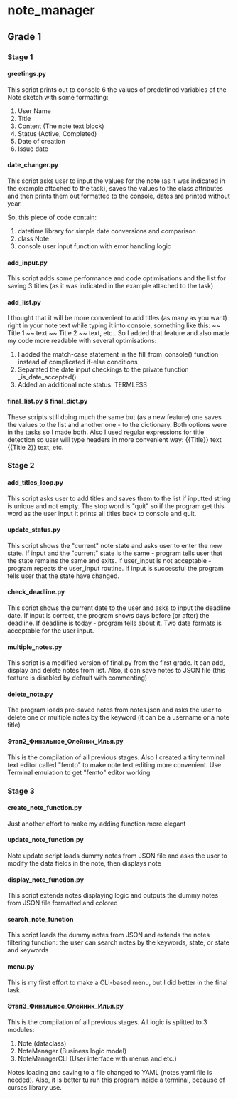 # note_manager
## Grade 1
### Stage 1
#### greetings.py
This script prints out to console 6 the values of predefined 
variables of the Note sketch with some formatting:

1. User Name
2. Title
3. Content (The note text block)
4. Status (Active, Completed)
5. Date of creation
6. Issue date
#### date_changer.py
This script asks user to input the values for the note 
(as it was indicated in the example attached to the task),
saves the values to the class attributes and then prints 
them out formatted to the console, dates are printed without year.

So, this piece of code contain:

1. datetime library for simple date conversions and comparison
2. class Note
3. console user input function with error handling logic
#### add_input.py
This script adds some performance and code optimisations and 
the list for saving 3 titles (as it was indicated in the example 
attached to the task)
#### add_list.py
I thought that it will be more convenient to add titles 
(as many as you want) right in your note text while typing
it into console, something like this:
~~ Title 1 ~~ text ~~ Title 2 ~~ text, etc..
So I added that feature and also made my code 
more readable with several optimisations: 

1. I added the match-case statement in the fill_from_console() 
function instead of complicated if-else conditions
2. Separated the date input checkings to the private 
function _is_date_accepted()
3. Added an additional note status: TERMLESS
#### final_list.py & final_dict.py
These scripts still doing much the same but (as a new feature) 
one saves the values to the list and another one - to the dictionary.
Both options were in the tasks so I made both. Also I used
regular expressions for title detection so user will type
headers in more convenient way: {{Title}} text {{Title 2}} text, etc.
### Stage 2
#### add_titles_loop.py
This script asks user to add titles and saves them to the list if inputted
string is unique and not empty. The stop word is "quit" so if the program
get this word as the user input it prints all titles back to console and quit.
#### update_status.py
This script shows the "current" note state and asks user to enter the new state. If input
and the "current" state is the same - program tells user that the state remains the same
and exits. If user_input is not acceptable - program repeats the user_input routine.
If input is successful the program tells user that the state have changed.
#### check_deadline.py
This script shows the current date to the user and asks to input the deadline date.
If input is correct, the program shows days before (or after) the deadline. If deadline
is today - program tells about it. Two date formats is acceptable for the user input. 
#### multiple_notes.py
This script is a modified version of final.py from the first grade. It can add, display
and delete notes from list. Also, it can save notes to JSON file (this feature is disabled
by default with commenting)
#### delete_note.py
The program loads pre-saved notes from notes.json and asks the user to delete one or
multiple notes by the keyword (it can be a username or a note title)
#### Этап2_Финальное_Олейник_Илья.py
This is the compilation of all previous stages. Also I created a tiny terminal text editor
called "femto" to make note text editing more convenient. Use Terminal emulation to get
"femto" editor working
### Stage 3
#### create_note_function.py
Just another effort to make my adding function more elegant
#### update_note_function.py
Note update script loads dummy notes from JSON file and asks the user to modify the data fields
in the note, then displays note
#### display_note_function.py
This script extends notes displaying logic and outputs the dummy notes from JSON file formatted 
and colored
#### search_note_function
This script loads the dummy notes from JSON and extends the notes filtering function: the user can
search notes by the keywords, state, or state and keywords
#### menu.py
This is my first effort to make a CLI-based menu, but I did better in the final task
#### Этап3_Финальное_Олейник_Илья.py
This is the compilation of all previous stages. 
All logic is splitted to 3 modules:
1. Note (dataclass)
2. NoteManager (Business logic model)
3. NoteManagerCLI (User interface with menus and etc.)

Notes loading and saving to a file changed to YAML (notes.yaml file is needed). Also, it is better
tu run this program inside a terminal, because of curses library use.

